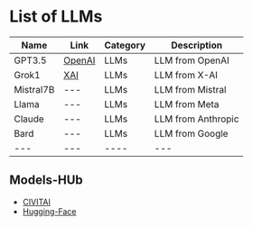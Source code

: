 # List of LLMs

<!-- Tables -->

| Name    | Link     | Category | Description |
| ------- | -------- | -------- | ----------- |  
| GPT3.5 | [OpenAI](https://openai.com/) | LLMs   | LLM from OpenAI   | 
| Grok1 | [XAI](https://x.ai/)| LLMs  | LLM from X-AI | 
| Mistral7B | --- | LLMs  | LLM from Mistral | 
| Llama | --- | LLMs  | LLM from Meta | 
| Claude | --- | LLMs  | LLM from Anthropic |
| Bard | --- | LLMs  | LLM from Google |
| --- |--- | ----  | --- |


## Models-HUb

- [CIVITAI](https://civitai.com/)
- [Hugging-Face](https://huggingface.co/)